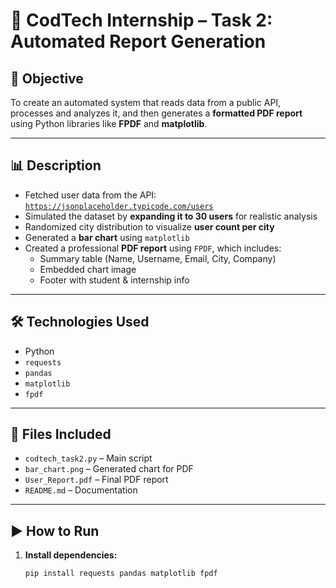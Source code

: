 # 📄 CodTech Internship – Task 2: Automated Report Generation

## 📝 Objective
To create an automated system that reads data from a public API, processes and analyzes it, and then generates a **formatted PDF report** using Python libraries like **FPDF** and **matplotlib**.

---

## 📊 Description
- Fetched user data from the API: [`https://jsonplaceholder.typicode.com/users`](https://jsonplaceholder.typicode.com/users)
- Simulated the dataset by **expanding it to 30 users** for realistic analysis
- Randomized city distribution to visualize **user count per city**
- Generated a **bar chart** using `matplotlib`
- Created a professional **PDF report** using `FPDF`, which includes:
  - Summary table (Name, Username, Email, City, Company)
  - Embedded chart image
  - Footer with student & internship info

---

## 🛠 Technologies Used
- Python
- `requests`
- `pandas`
- `matplotlib`
- `fpdf`

---

## 📂 Files Included
- `codtech_task2.py` – Main script
- `bar_chart.png` – Generated chart for PDF
- `User_Report.pdf` – Final PDF report
- `README.md` – Documentation

---

## ▶️ How to Run

1. **Install dependencies:**
   ```bash
   pip install requests pandas matplotlib fpdf